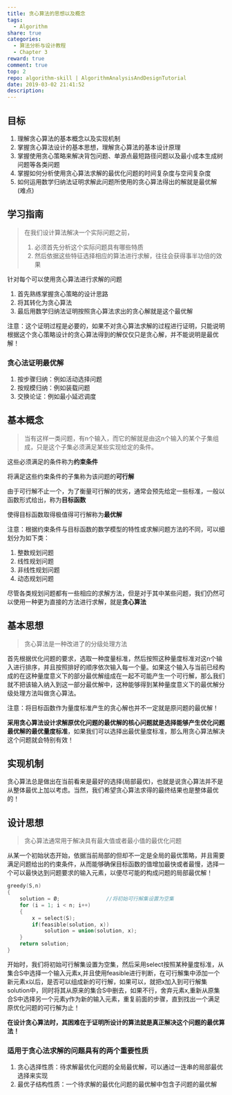```yaml
---
title: 贪心算法的思想以及概念
tags:
  - Algorithm
share: true
categories:
  - 算法分析与设计教程
  - Chapter 3
reward: true
comment: true
top: 2
repo: algorithm-skill | AlgorithmAnalysisAndDesignTutorial
date: 2019-03-02 21:41:52
description:
---
```


## 目标

1. 理解贪心算法的基本概念以及实现机制
2. 掌握贪心算法设计的基本思想，理解贪心算法的基本设计原理
3. 掌握使用贪心策略来解决背包问题、单源点最短路径问题以及最小成本生成树问题等各类问题
4. 掌握如何分析使用贪心算法求解的最优化问题的时间复杂度与空间复杂度
5. 如何运用数学归纳法证明求解此问题所使用的贪心算法得出的解就是最优解(难点)



## 学习指南

> 在我们设计算法解决一个实际问题之前，
>
> 1. 必须首先分析这个实际问题具有哪些特质
> 2. 然后依据这些特征选择相应的算法进行求解，往往会获得事半功倍的效果

针对每个可以使用贪心算法进行求解的问题

1. 首先熟练掌握贪心策略的设计思路
2. 将其转化为贪心算法
3. 最后用数学归纳法证明按照贪心算法求出的贪心解就是这个最优解

注意：这个证明过程是必要的，如果不对贪心算法求解的过程进行证明，只能说明根据这个贪心策略设计的贪心算法得到的解仅仅只是贪心解，并不能说明是最优解！

### 贪心法证明最优解

1. 按步骤归纳：例如活动选择问题
2. 按规模归纳：例如装载问题
3. 交换论证：例如最小延迟调度



## 基本概念

> 当有这样一类问题，有n个输入，而它的解就是由这n个输入的某个子集组成，只是这个子集必须满足某些实现给定的条件。

这些必须满足的条件称为<strong>约束条件</strong>

将满足这些约束条件的子集称为该问题的<strong>可行解</strong>

由于可行解不止一个，为了衡量可行解的优劣，通常会预先给定一些标准，一般以函数形式给出，称为<strong>目标函数</strong>

使得目标函数取得极值得可行解称为<strong>最优解</strong>



注意：根据约束条件与目标函数的数学模型的特性或求解问题方法的不同，可以细划分为如下类：

1. 整数规划问题
2. 线性规划问题
3. 非线性规划问题
4. 动态规划问题

尽管各类规划问题都有一些相应的求解方法，但是对于其中某些问题，我们仍然可以使用一种更为直接的方法进行求解，就是<strong>贪心算法</strong>



## 基本思想

> 贪心算法是一种改进了的分级处理方法

首先根据优化问题的要求，选取一种度量标准，然后按照这种量度标准对这n个输入进行排序，并且按照排好的顺序依次输入每一个量。如果这个输入与当前已经构成的在这种量度意义下的部分最优解组成在一起不可能产生一个可行解，那么我们就不把该输入纳入到这一部分最优解中，这种能够得到某种量度意义下的最优解分级处理方法叫做贪心算法。



注意：将目标函数作为量度标准产生的贪心解也并不一定就是原问题的最优解！

<strong>采用贪心算法设计求解原优化问题的最优解的核心问题就是选择能够产生优化问题最优解的最优量度标准</strong>，如果我们可以选择出最优量度标准，那么用贪心算法解决这个问题就会特别有效！

<!-- more -->

## 实现机制

贪心算法总是做出在当前看来是最好的选择(局部最优)，也就是说贪心算法并不是从整体最优上加以考虑。当然，我们希望贪心算法求得的最终结果也是整体最优的！

## 设计思想

> 贪心算法通常用于解决具有最大值或者最小值的最优化问题

从某一个初始状态开始，依据当前局部的但却不一定是全局的最优策略，并且需要满足问题给出的约束条件，从而能够确保目标函数的值增加最快或者最慢，选择一个可以最快达到问题要求的输入元素，以便尽可能的构成问题的局部最优解！

```C
greedy(S,n)
{
    solution = Ø;				//将初始可行解集设置为空集
    for (i = 1; i < n; i++)		
    {
        x = select(S);
        if(feasible(solution, x))
            solution = union(solution, x);
    }
    return solution;
}
```

​	开始时，我们将初始可行解集设置为空集，然后采用select按照某种量度标准，从集合S中选择一个输入元素x,并且使用feasible进行判断，在可行解集中添加一个新元素x以后，是否可以组成新的可行解，如果可以，就把x加入到可行解集solution中，同时将其从原来的集合S中删去，如果不行，舍弃元素x,重新从原集合S中选择另一个元素y作为新的输入元素，重复前面的步骤，直到找出一个满足原优化问题的可行解为止！

<strong>在设计贪心算法时，其困难在于证明所设计的算法就是真正解决这个问题的最优算法！</strong>

### 适用于贪心法求解的问题具有的两个重要性质

1. 贪心选择性质：待求解最优化问题的全局最优解，可以通过一连串的局部最优选择来实现
2. 最优子结构性质：一个待求解的最优化问题的最优解中包含子问题的最优解